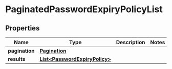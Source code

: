 

# PaginatedPasswordExpiryPolicyList


## Properties

| Name | Type | Description | Notes |
|------------ | ------------- | ------------- | -------------|
|**pagination** | [**Pagination**](Pagination.md) |  |  |
|**results** | [**List&lt;PasswordExpiryPolicy&gt;**](PasswordExpiryPolicy.md) |  |  |



